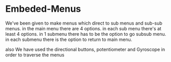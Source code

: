 # Embeded-Menus
We've been given to make menus which direct to sub menus and sub-sub menus.
in the main menu there are 4 options.
in each sub menu there's at least 4 options.
in 1 submenu there has to be the option to go subsub menu.
in each submenu there is the option to return to main menu.

also We have used the directional buttons, potentiometer and Gyroscope in order to traverse the menus
